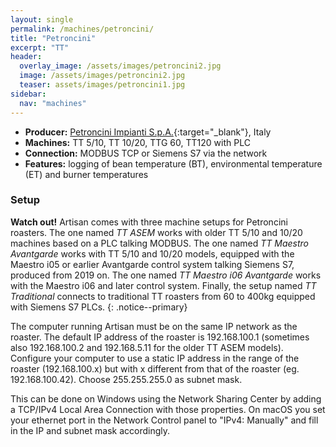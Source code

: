 ```yaml
---
layout: single
permalink: /machines/petroncini/
title: "Petroncini"
excerpt: "TT"
header:
  overlay_image: /assets/images/petroncini2.jpg
  image: /assets/images/petroncini2.jpg
  teaser: assets/images/petroncini1.jpg
sidebar:
  nav: "machines"
---
```

* __Producer:__ [Petroncini Impianti S.p.A.](https://www.petroncini.com/){:target="_blank"}, Italy
* __Machines:__ TT 5/10, TT 10/20, TTG 60, TT120 with PLC
* __Connection:__ MODBUS TCP or Siemens S7 via the network
* __Features:__ logging of bean temperature (BT), environmental temperature (ET) and burner temperatures


### Setup

**Watch out!** Artisan comes with three machine setups for Petroncini roasters. The one named _TT ASEM_ works with older TT 5/10 and 10/20 machines based on a PLC talking MODBUS. The one named _TT Maestro Avantgarde_ works with TT 5/10 and 10/20 models, equipped with the Maestro i05 or earlier Avantgarde control system talking Siemens S7, produced from 2019 on. The one named _TT Maestro i06 Avantgarde_ works with the Maestro i06 and later control system. Finally, the setup named _TT Traditional_ connects to  traditional TT roasters from 60 to 400kg equipped with Siemens S7 PLCs.
{: .notice--primary}

The computer running Artisan must be on the same IP network as the roaster. The default IP address of the roaster is 192.168.100.1 (sometimes also 192.168.100.2 and 192.168.5.11 for the older TT ASEM models). Configure your computer to use a static IP address in the range of the roaster (192.168.100.x) but with x different from that of the roaster (eg. 192.168.100.42). Choose 255.255.255.0 as subnet mask. 
 
This can be done on Windows using the Network Sharing Center by adding a TCP/IPv4 Local Area Connection with those properties. On macOS you set your ethernet port in the Network Control panel to "IPv4: Manually" and fill in the IP and subnet mask accordingly.
